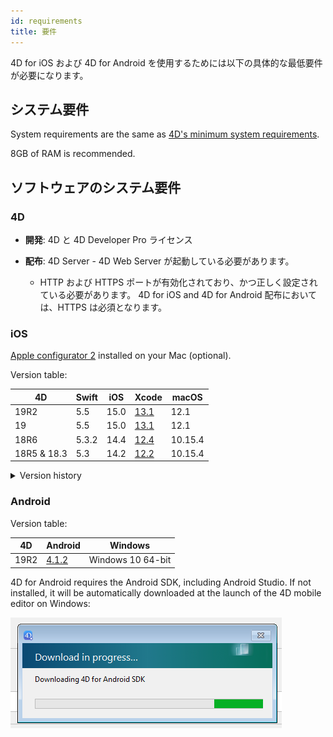 ```yaml
---
id: requirements
title: 要件
---
```


4D for iOS および 4D for Android を使用するためには以下の具体的な最低要件が必要になります。


## システム要件

System requirements are the same as [4D's minimum system requirements](https://us.4d.com/product-download/Feature-Release).

8GB of RAM is recommended.


## ソフトウェアのシステム要件

### 4D

- **開発**: 4D と 4D Developer Pro ライセンス

- **配布**: 4D Server - 4D Web Server が起動している必要があります。
    - HTTP および HTTPS ポートが有効化されており、かつ正しく設定されている必要があります。 4D for iOS and 4D for Android 配布においては、HTTPS は必須となります。


### iOS

[Apple configurator 2](https://itunes.apple.com/us/app/apple-configurator-2/id1037126344) installed on your Mac (optional).

Version table:

| 4D          | Swift | iOS  | Xcode                                                                                                         | macOS   |
| ----------- | ----- | ---- | ------------------------------------------------------------------------------------------------------------- | ------- |
| 19R2        | 5.5   | 15.0 | [13.1](https://developer.apple.com/services-account/download?path=/Developer_Tools/Xcode_13/Xcode_13.1.xip)   | 12.1    |
| 19          | 5.5   | 15.0 | [13.1](https://developer.apple.com/services-account/download?path=/Developer_Tools/Xcode_13/Xcode_13.1.xip)   | 12.1    |
| 18R6        | 5.3.2 | 14.4 | [12.4](https://developer.apple.com/services-account/download?path=/Developer_Tools/Xcode_12.4/Xcode_12.4.xip) | 10.15.4 |
| 18R5 & 18.3 | 5.3   | 14.2 | [12.2](https://developer.apple.com/services-account/download?path=/Developer_Tools/Xcode_12.2/Xcode_12.2.xip) | 10.15.4 |

<details><summary>Version history</summary>

| 4D   | Swift | iOS  | Xcode  | macOS   |
| ---- | ----- | ---- | ------ | ------- |
| 18R4 | 5.3   | 14.0 | 12.0   | 10.15.4 |
| 18R3 | 5.2.4 | 13.5 | 11.5   | 10.15.2 |
| 18.2 | 5.2   | 13.4 | 11.4   | 10.15.2 |
| 18.1 | 5.1.3 | 13.3 | 11.3.1 | 10.14.4 |
| 18R2 | 5.1.3 | 13.3 | 11.3.1 | 10.14.4 |
| 18   | 5.1   | 13.2 | 11.2   | 10.14.4 |
| 17R6 | 5.0   | 12.2 | 10.2.1 | 10.14.4 |
| 17R5 | 4.2.1 | 12.2 | 10.2   | 10.14.3 |
| 17R4 | 4.2.1 | 12   | 10.1   | 10.13.6 |
| 17R3 | 4.2   | 12   | 10.0   | 10.13.6 |
| 17R2 | 4.1.2 | 11.4 | 9.4    | 10.13.2 |
| 17R2 | 4.1   | 11.3 | 9.3.1  | 10.13.2 |
</details>

### Android

Version table:

| 4D   | Android                                               | Windows           |
| ---- | ----------------------------------------------------- | ----------------- |
| 19R2 | [4.1.2](https://developer.android.com/studio/archive) | Windows 10 64-bit |


4D for Android requires the Android SDK, including Android Studio. If not installed, it will be automatically downloaded at the launch of the 4D mobile editor on Windows:

![sdk](img/install-android.png)








